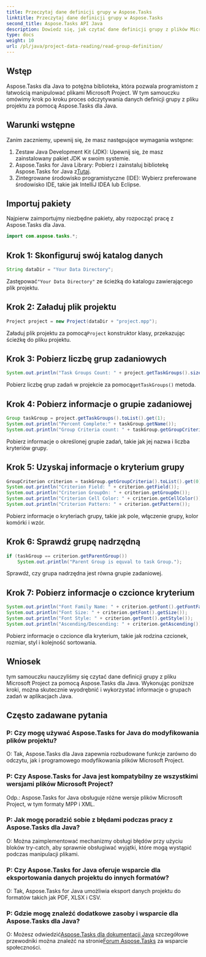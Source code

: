 ```yaml
---
title: Przeczytaj dane definicji grupy w Aspose.Tasks
linktitle: Przeczytaj dane definicji grupy w Aspose.Tasks
second_title: Aspose.Tasks API Java
description: Dowiedz się, jak czytać dane definicji grupy z plików Microsoft Project przy użyciu Aspose.Tasks dla Java. Postępuj zgodnie z naszym samouczkiem krok po kroku.
type: docs
weight: 10
url: /pl/java/project-data-reading/read-group-definition/
---
```

## Wstęp
Aspose.Tasks dla Java to potężna biblioteka, która pozwala programistom z łatwością manipulować plikami Microsoft Project. W tym samouczku omówimy krok po kroku proces odczytywania danych definicji grupy z pliku projektu za pomocą Aspose.Tasks dla Java.
## Warunki wstępne
Zanim zaczniemy, upewnij się, że masz następujące wymagania wstępne:
1. Zestaw Java Development Kit (JDK): Upewnij się, że masz zainstalowany pakiet JDK w swoim systemie.
2.  Aspose.Tasks for Java Library: Pobierz i zainstaluj bibliotekę Aspose.Tasks for Java z[Tutaj](https://releases.aspose.com/tasks/java/).
3. Zintegrowane środowisko programistyczne (IDE): Wybierz preferowane środowisko IDE, takie jak IntelliJ IDEA lub Eclipse.

## Importuj pakiety
Najpierw zaimportujmy niezbędne pakiety, aby rozpocząć pracę z Aspose.Tasks dla Java.
```java
import com.aspose.tasks.*;
```
## Krok 1: Skonfiguruj swój katalog danych
```java
String dataDir = "Your Data Directory";
```
 Zastępować`"Your Data Directory"` ze ścieżką do katalogu zawierającego plik projektu.
## Krok 2: Załaduj plik projektu
```java
Project project = new Project(dataDir + "project.mpp");
```
 Załaduj plik projektu za pomocą`Project` konstruktor klasy, przekazując ścieżkę do pliku projektu.
## Krok 3: Pobierz liczbę grup zadaniowych
```java
System.out.println("Task Groups Count: " + project.getTaskGroups().size());
```
 Pobierz liczbę grup zadań w projekcie za pomocą`getTaskGroups()` metoda.
## Krok 4: Pobierz informacje o grupie zadaniowej
```java
Group taskGroup = project.getTaskGroups().toList().get(1);
System.out.println("Percent Complete:" + taskGroup.getName());
System.out.println("Group Criteria count: " + taskGroup.getGroupCriteria().size());
```
Pobierz informacje o określonej grupie zadań, takie jak jej nazwa i liczba kryteriów grupy.
## Krok 5: Uzyskaj informacje o kryterium grupy
```java
GroupCriterion criterion = taskGroup.getGroupCriteria().toList().get(0);
System.out.println("Criterion Field: " + criterion.getField());
System.out.println("Criterion GroupOn: " + criterion.getGroupOn());
System.out.println("Criterion Cell Color: " + criterion.getCellColor());
System.out.println("Criterion Pattern: " + criterion.getPattern());
```
Pobierz informacje o kryteriach grupy, takie jak pole, włączenie grupy, kolor komórki i wzór.
## Krok 6: Sprawdź grupę nadrzędną
```java
if (taskGroup == criterion.getParentGroup())
    System.out.println("Parent Group is equval to task Group.");
```
Sprawdź, czy grupa nadrzędna jest równa grupie zadaniowej.
## Krok 7: Pobierz informacje o czcionce kryterium
```java
System.out.println("Font Family Name: " + criterion.getFont().getFontFamily());
System.out.println("Font Size: " + criterion.getFont().getSize());
System.out.println("Font Style: " + criterion.getFont().getStyle());
System.out.println("Ascending/Descending: " + criterion.getAscending());
```
Pobierz informacje o czcionce dla kryterium, takie jak rodzina czcionek, rozmiar, styl i kolejność sortowania.

## Wniosek
tym samouczku nauczyliśmy się czytać dane definicji grupy z pliku Microsoft Project za pomocą Aspose.Tasks dla Java. Wykonując poniższe kroki, można skutecznie wyodrębnić i wykorzystać informacje o grupach zadań w aplikacjach Java.
## Często zadawane pytania
### P: Czy mogę używać Aspose.Tasks for Java do modyfikowania plików projektu?
O: Tak, Aspose.Tasks dla Java zapewnia rozbudowane funkcje zarówno do odczytu, jak i programowego modyfikowania plików Microsoft Project.
### P: Czy Aspose.Tasks for Java jest kompatybilny ze wszystkimi wersjami plików Microsoft Project?
Odp.: Aspose.Tasks for Java obsługuje różne wersje plików Microsoft Project, w tym formaty MPP i XML.
### P: Jak mogę poradzić sobie z błędami podczas pracy z Aspose.Tasks dla Java?
O: Można zaimplementować mechanizmy obsługi błędów przy użyciu bloków try-catch, aby sprawnie obsługiwać wyjątki, które mogą wystąpić podczas manipulacji plikami.
### P: Czy Aspose.Tasks for Java oferuje wsparcie dla eksportowania danych projektu do innych formatów?
O: Tak, Aspose.Tasks for Java umożliwia eksport danych projektu do formatów takich jak PDF, XLSX i CSV.
### P: Gdzie mogę znaleźć dodatkowe zasoby i wsparcie dla Aspose.Tasks dla Java?
 O: Możesz odwiedzić[Aspose.Tasks dla dokumentacji Java](https://reference.aspose.com/tasks/java/) szczegółowe przewodniki można znaleźć na stronie[Forum Aspose.Tasks](https://forum.aspose.com/c/tasks/15) za wsparcie społeczności.